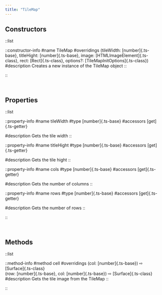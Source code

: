 ```yaml
---
title: "TileMap"
---
```


## Constructors

::list

::constructor-info
#name 
TileMap
#overridings
(tileWidth: [number]{.ts-base}, titleHight: [number]{.ts-base}, image: [HTMLImageElement]{.ts-class}, rect: [Rect]{.ts-class}, options?: [TileMapInitOptions]{.ts-class})
#description
Creates a new instance of the TileMap object
::

::

<br>

## Properties

::list

::property-info
#name
tileWidth
#type
[number]{.ts-base}
#accessors
[get]{.ts-getter}

#description
Gets the tile width
::

::property-info
#name
titleHight
#type
[number]{.ts-base}
#accessors
[get]{.ts-getter}

#description
Gets the tile hight
::

::property-info
#name
cols
#type
[number]{.ts-base}
#accessors
[get]{.ts-getter}

#description
Gets the number of columns
::

::property-info
#name
rows
#type
[number]{.ts-base}
#accessors
[get]{.ts-getter}

#description
Gets the number of rows
::

::

<br>

## Methods

::list

::method-info
#method
cell
#overridings
(col: [number]{.ts-base}) ⇨ [Surface]{.ts-class}<br>
(row: [number]{.ts-base}, col: [number]{.ts-base}) ⇨ [Surface]{.ts-class}
#description
Gets the tile image from the TileMap 
::

::